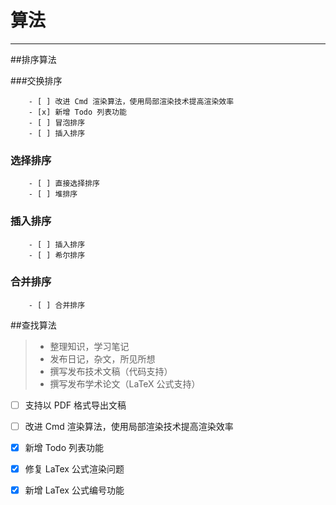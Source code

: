 # 算法
------
##排序算法

###交换排序

        - [ ] 改进 Cmd 渲染算法，使用局部渲染技术提高渲染效率
        - [x] 新增 Todo 列表功能
        - [ ] 冒泡排序
        - [ ] 插入排序
        
### 选择排序
        - [ ] 直接选择排序
        - [ ] 堆排序
### 插入排序
        - [ ] 插入排序
        - [ ] 希尔排序
### 合并排序
        - [ ] 合并排序

##查找算法
> * 整理知识，学习笔记
> * 发布日记，杂文，所见所想
> * 撰写发布技术文稿（代码支持）
> * 撰写发布学术论文（LaTeX 公式支持）


- [ ] 支持以 PDF 格式导出文稿
- [ ] 改进 Cmd 渲染算法，使用局部渲染技术提高渲染效率
- [x] 新增 Todo 列表功能
- [x] 修复 LaTex 公式渲染问题
- [x] 新增 LaTex 公式编号功能

